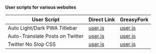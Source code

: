 **User scripts for various websites**

| User Script | Direct Link | GreasyFork
| --- | --- | --- |
| Auto Light/Dark PWA Titlebar | [user.js](https://ruukulada.github.io/UserScripts/scripts/pwa-titlebar-light-dark-auto.user.js) | [user.js](https://greasyfork.org/en/scripts/534782-auto-light-dark-pwa-titlebar) |
| Auto-Translate Posts on Twitter | [user.js](https://ruukulada.github.io/UserScripts/scripts/twitter-auto-translate.user.js) | [user.js](https://greasyfork.org/en/scripts/522784-auto-translate-posts-on-twitter) |
| Twitter No Slop CSS | [user.js](https://ruukulada.github.io/UserScripts/scripts/twitter-no-slop-css.user.js) | [user.js](https://greasyfork.org/en/scripts/536556-twitter-no-slop-css) |

